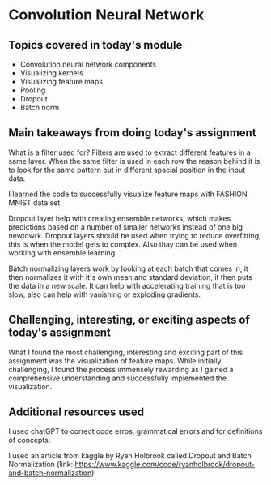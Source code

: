 # Convolution Neural Network

## Topics covered in today's module
* Convolution neural network components
* Visualizing kernels
* Visualizing feature maps
* Pooling
* Dropout
* Batch norm

## Main takeaways from doing today's assignment
What is a filter used for? Filters are used to extract different features in a same layer. When the same filter is used in each row the reason behind it is to look for the same pattern but in different spacial position in the input data. 

I learned the code to successfully visualize feature maps with FASHION MNIST data set. 

Dropout layer help with creating ensemble networks, which makes predictions based on a number of smaller networks instead of one big newtowrk. Dropout layers should be used when trying to reduce overfitting, this is when the model gets to complex. Also thay can be used when working with ensemble learning. 

Batch normalizing layers work by looking at each batch that comes in, it then normalizes it with it's own mean and standard deviation, it then puts the data in a new scale. It can help with accelerating training that is too slow, also can help with vanishing or exploding gradients.

## Challenging, interesting, or exciting aspects of today's assignment
What I found the most challenging, interesting and exciting part of this assignment was the visualization of feature maps. While initially challenging, I found the process immensely rewarding as I gained a comprehensive understanding and successfully implemented the visualization. 

## Additional resources used 
I used chatGPT to correct code erros, grammatical errors and for definitions of concepts.

I used an article from kaggle by Ryan Holbrook called Dropout and Batch Normalization (link: https://www.kaggle.com/code/ryanholbrook/dropout-and-batch-normalization) 


